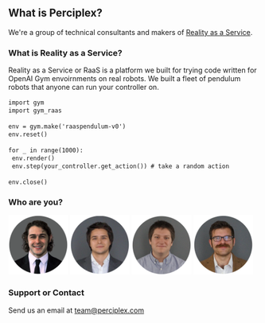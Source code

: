 ## What is Perciplex?

We're a group of technical consultants and makers of [Reality as a Service](https://raas.perciplex.com). 

### What is Reality as a Service?

Reality as a Service or RaaS is a platform we built for trying code written for OpenAI Gym envoirnments on real robots. We built a fleet of pendulum robots that anyone can run your controller on.

```
import gym
import gym_raas

env = gym.make('raaspendulum-v0')
env.reset()

for _ in range(1000):
 env.render()
 env.step(your_controller.get_action()) # take a random action

env.close()
```

### Who are you?
<p float="left">
<img src="max_circle.png" alt="Max" width="120px" height="120px">
<img src="declan_circle.png" alt="Declan" width="120px" height="120px">
<img src="ben_circle.png" alt="Bax" width="120px" height="120px">
<img src="phil_circle.png" alt="Pax" width="120px" height="120px">
</p>

### Support or Contact
Send us an email at [team@perciplex.com](mailto:team@perciplex.com)
